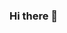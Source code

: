### Hi there 👋

<!--
**Yash2912/Yash2912** is a ✨ _special_ ✨ repository because its `README.md` (this file) appears on your GitHub profile.

Here are some ideas to get you started:

- 🔭 I’m currently working on upgrading myself with web development technologies
- 🌱 I’m currently learning MERN Stack Development
- 📫 Reach me via email at yash.sanap29@gmail.com or connect with me on www.linkedin.com/in/yash-sanap-148841172
- ⚡ Fun fact: I am a three times National Winner in Rollball sport and a State-level Swimmer 
-->
